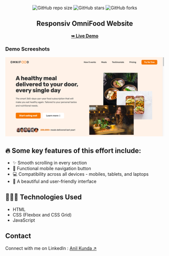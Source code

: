 <div align="center">
  
  ![GitHub repo size](https://img.shields.io/github/repo-size/anillkunda/omnifood-clone)
  ![GitHub stars](https://img.shields.io/github/stars/anillkunda/omnifood-clone)
  ![GitHub forks](https://img.shields.io/github/forks/anillkunda/omnifood-clone?style=social)
  <br />
  <h2 align="center">Responsiv OmniFood Website</h2>

  <a href="https://anillkunda.github.io/omnifood-clone/"><strong>➥ Live Demo</strong></a>
  
</div>

### Demo Screeshots

![OmniFood_website Desktop Demo](./readme_assets/Omnifood-Img.png "Desktop Demo")


## 🔥 Some key features of this effort include:

- ✨ Smooth scrolling in every section
- 📱 Functional mobile navigation button
- 💻 Compatibility across all devices - mobiles, tablets, and laptops
- 🎨 A beautiful and user-friendly interface

## 👨🏻‍💻 Technologies Used

- HTML
- CSS (Flexbox and CSS Grid)
- JavaScript

## Contact
Connect with me on LinkedIn : [Anil Kunda ↗](https://www.linkedin.com/in/anillkunda/)
